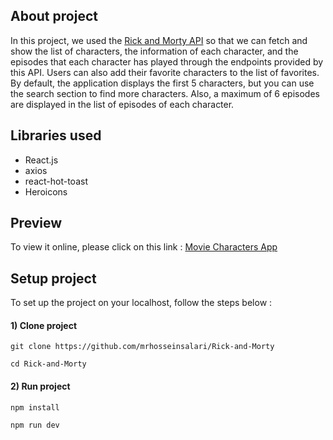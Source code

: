 ## About project

In this project, we used the [Rick and Morty API](https://rickandmortyapi.com/) so that we can fetch and show the list of characters, the information of each character, and the episodes that each character has played through the endpoints provided by this API. Users can also add their favorite characters to the list of favorites. By default, the application displays the first 5 characters, but you can use the search section to find more characters. Also, a maximum of 6 episodes are displayed in the list of episodes of each character.

## Libraries used

- React.js
- axios
- react-hot-toast
- Heroicons

## Preview

To view it online, please click on this link : [Movie Characters App](https://rick-and-morty-rust-rho.vercel.app/)

## Setup project

To set up the project on your localhost, follow the steps below :

#### 1) Clone project

```shell
git clone https://github.com/mrhosseinsalari/Rick-and-Morty
```

```shell
cd Rick-and-Morty
```

#### 2) Run project

```shell
npm install
```

```shell
npm run dev
```
